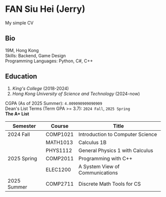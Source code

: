 # FAN Siu Hei (Jerry)
My simple CV
## Bio
19M, Hong Kong  
Skills: Backend, Game Design  
Programming Languages: Python, C#, C++
## Education
1. _King's College_ (2018-2024)
2. _Hong Kong University of Science and Technology_ (2024-now)

CGPA (As of 2025 Summer): `4.009090909090909`  
Dean's List Terms (Term GPA >= 3.7): `2024 Fall`, `2025 Spring`  
__The A+ List__  

| Semester | Course |Title |
|--------|----------|------|
|  2024 Fall | COMP1021 |Introduction to Computer Science |
|| MATH1013 | Calculus 1B |
|| PHYS1112 | General Physics 1 with Calculus |
| 2025 Spring | COMP2011 | Programming with C++ |
|| ELEC1200 | A System View of Communications |
| 2025 Summer | COMP2711 | Discrete Math Tools for CS |
